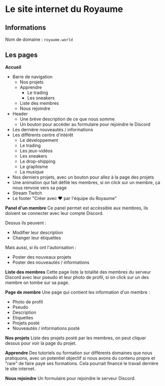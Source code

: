 # Le site internet du Royaume

## Informations
Nom de domaine : ``royaume.world``

## Les pages
**Accueil**
- Barre de navigation
    - Nos projets
    - Apprendre
        - Le trading
        - Les sneakers
    - Liste des membres
    - Nous rejoindre
- Header
    - Une brève description de ce que nous somme
    - Un bouton pour accéder au formulaire pour rejoindre le Discord
- Les dernière nouveautés / informations
- Les différents centre d'intérêt
    - Le développement
    - Le trading
    - Les jeux-vidéos
    - Les sneakers
    - Le drop-shipping
    - Le graphisme
    - La musique
- Nos derniers projets, avec un bouton pour allez à la page des projets
- Une animation qui fait défilé les membres, si on click sur un membre, ça nous renvoie vers sa page
- Stream Twitch
- Le footer "Créer avec :heart: par l'équipe du Royaume"

**Panel d'un membre**
Ce panel permet est accèssible aux membres, ils doivent se connecter avec leur compte Discord. 

Dessus ils peuvent :
- Modifier leur description
- Changer leur étiquettes

Mais aussi, si ils ont l'autorisation :
- Poster des nouveaux projets
- Poster des nouveautés / informations

**Liste des membres** 
Cette page liste la totalité des membres du serveur Discord avec leur pseudo et leur photo de profil, si on click sur un des membre on tombe sur sa page.

**Page de membre**
Une page qui contient les information d'un membre :
- Photo de profil
- Pseudo
- Description
- Etiquettes
- Projets posté
- Nouveautés / informations posté

**Nos projets**
Liste des projets posté par les membres, on peut cliquer dessus pour voir la page du projet.

**Apprendre**
Des tutoriels ou formation sur différents domaines que nous pratiquons, avec un potentiel objectif si nous avons du contenu propre et "rare" de faire payé ses formations. Cela pourrait financé le travail derrière le site internet.

**Nous rejoindre**
Un formulaire pour rejoindre le serveur Discord.